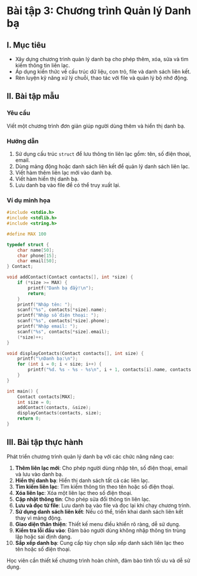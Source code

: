 # **Bài tập 3: Chương trình Quản lý Danh bạ**

## I. Mục tiêu
- Xây dựng chương trình quản lý danh bạ cho phép thêm, xóa, sửa và tìm kiếm thông tin liên lạc.
- Áp dụng kiến thức về cấu trúc dữ liệu, con trỏ, file và danh sách liên kết.
- Rèn luyện kỹ năng xử lý chuỗi, thao tác với file và quản lý bộ nhớ động.

## II. Bài tập mẫu
### Yêu cầu
Viết một chương trình đơn giản giúp người dùng thêm và hiển thị danh bạ.

### Hướng dẫn
1. Sử dụng cấu trúc `struct` để lưu thông tin liên lạc gồm: tên, số điện thoại, email.
2. Dùng mảng động hoặc danh sách liên kết để quản lý danh sách liên lạc.
3. Viết hàm thêm liên lạc mới vào danh bạ.
4. Viết hàm hiển thị danh bạ.
5. Lưu danh bạ vào file để có thể truy xuất lại.

### Ví dụ minh họa
```c
#include <stdio.h>
#include <stdlib.h>
#include <string.h>

#define MAX 100

typedef struct {
    char name[50];
    char phone[15];
    char email[50];
} Contact;

void addContact(Contact contacts[], int *size) {
    if (*size >= MAX) {
        printf("Danh bạ đầy!\n");
        return;
    }
    printf("Nhập tên: ");
    scanf("%s", contacts[*size].name);
    printf("Nhập số điện thoại: ");
    scanf("%s", contacts[*size].phone);
    printf("Nhập email: ");
    scanf("%s", contacts[*size].email);
    (*size)++;
}

void displayContacts(Contact contacts[], int size) {
    printf("\nDanh bạ:\n");
    for (int i = 0; i < size; i++) {
        printf("%d. %s - %s - %s\n", i + 1, contacts[i].name, contacts[i].phone, contacts[i].email);
    }
}

int main() {
    Contact contacts[MAX];
    int size = 0;
    addContact(contacts, &size);
    displayContacts(contacts, size);
    return 0;
}
```

## III. Bài tập thực hành
Phát triển chương trình quản lý danh bạ với các chức năng nâng cao:
1. **Thêm liên lạc mới**: Cho phép người dùng nhập tên, số điện thoại, email và lưu vào danh bạ.
2. **Hiển thị danh bạ**: Hiển thị danh sách tất cả các liên lạc.
3. **Tìm kiếm liên lạc**: Tìm kiếm thông tin theo tên hoặc số điện thoại.
4. **Xóa liên lạc**: Xóa một liên lạc theo số điện thoại.
5. **Cập nhật thông tin**: Cho phép sửa đổi thông tin liên lạc.
6. **Lưu và đọc từ file**: Lưu danh bạ vào file và đọc lại khi chạy chương trình.
7. **Sử dụng danh sách liên kết**: Nếu có thể, triển khai danh sách liên kết thay vì mảng động.
8. **Giao diện thân thiện**: Thiết kế menu điều khiển rõ ràng, dễ sử dụng.
9. **Kiểm tra lỗi đầu vào**: Đảm bảo người dùng không nhập thông tin trùng lặp hoặc sai định dạng.
10. **Sắp xếp danh bạ**: Cung cấp tùy chọn sắp xếp danh sách liên lạc theo tên hoặc số điện thoại.

Học viên cần thiết kế chương trình hoàn chỉnh, đảm bảo tính tối ưu và dễ sử dụng.

